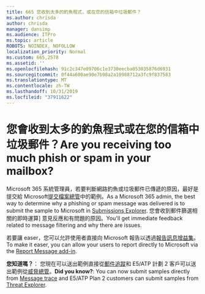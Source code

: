 ```yaml
---
title: 665 您收到太多的釣魚程式，或在您的信箱中垃圾郵件？
ms.author: chrisda
author: chrisda
manager: dansimp
ms.audience: ITPro
ms.topic: article
ROBOTS: NOINDEX, NOFOLLOW
localization_priority: Normal
ms.custom: 665,2578
ms.assetid: ''
ms.openlocfilehash: 91c2c347e09706c1e3730eecba053035876d6931
ms.sourcegitcommit: 0f44a600ae90e7b98a2a10988712a3fc9f837583
ms.translationtype: MT
ms.contentlocale: zh-TW
ms.lasthandoff: 10/31/2019
ms.locfileid: "37911622"
---
```

# <a name="are-you-receiving-too-much-phish-or-spam-in-your-mailbox"></a><span data-ttu-id="65e54-102">您會收到太多的釣魚程式或在您的信箱中垃圾郵件？</span><span class="sxs-lookup"><span data-stu-id="65e54-102">Are you receiving too much phish or spam in your mailbox?</span></span>

<span data-ttu-id="65e54-103">Microsoft 365 系統管理員，若要判斷網路釣魚或垃圾郵件已傳遞的原因，最好是提交給 Microsoft[提交檔案總管](https://protection.office.com/reportsubmission)中的範例。</span><span class="sxs-lookup"><span data-stu-id="65e54-103">As a Microsoft 365 admin, the best way to determine why a phishing or spam message was delivered is to submit the sample to Microsoft in [Submissions Explorer](https://protection.office.com/reportsubmission).</span></span> <span data-ttu-id="65e54-104">您會收到郵件篩選相關的即時運算] 意見反應和有問題的原因。</span><span class="sxs-lookup"><span data-stu-id="65e54-104">You'll get immediate feedback related to message filtering and why there are issues.</span></span>

<span data-ttu-id="65e54-105">若要讓 easer，您可以允許使用者直接向 Microsoft 報告以透過[報告訊息增益集](https://appsource.microsoft.com/product/office/WA104381180?src=office&tab=Overview)。</span><span class="sxs-lookup"><span data-stu-id="65e54-105">To make it easer, you can allow your users to report directly to Microsoft via the [Report Message add-in](https://appsource.microsoft.com/product/office/WA104381180?src=office&tab=Overview).</span></span>

<span data-ttu-id="65e54-106">**您知道嗎？**： 您現在可以送出範例直接從[郵件追蹤](https://protection.office.com/messagetrace)和 E5/ATP 計劃 2 客戶可以送出範例從[威脅總管](https://docs.microsoft.com/microsoft-365/security/office-365-security/threat-explorer)。</span><span class="sxs-lookup"><span data-stu-id="65e54-106">**Did you know?**: You can now submit samples directly from [Message trace](https://protection.office.com/messagetrace) and E5/ATP Plan 2 customers can submit samples from [Threat Explorer](https://docs.microsoft.com/microsoft-365/security/office-365-security/threat-explorer).</span></span>
